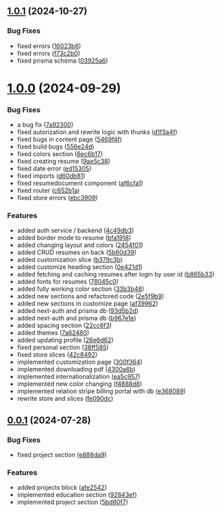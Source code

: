 ## [1.0.1](https://github.com/svyatoslavw/cv-editor/compare/v1.0.0...v1.0.1) (2024-10-27)


### Bug Fixes

* fixed errors ([16023b6](https://github.com/svyatoslavw/cv-editor/commit/16023b6ae1f04e8b77c7e3e23dfef2a24c7e4228))
* fixed errors ([f73c2b0](https://github.com/svyatoslavw/cv-editor/commit/f73c2b07dd5bb90fe9303042373f3e82eab89482))
* fixed prisma schema ([03925a6](https://github.com/svyatoslavw/cv-editor/commit/03925a699adbf04712b995c413820a67f7ef2f49))



# [1.0.0](https://github.com/svyatoslavw/cv-editor/compare/v0.0.1...v1.0.0) (2024-09-29)


### Bug Fixes

* a bug fix ([7a92300](https://github.com/svyatoslavw/cv-editor/commit/7a92300f24030369e73579667322af29fec073e8))
* fixed autorization and rewrite logic with thunks ([d1f3a4f](https://github.com/svyatoslavw/cv-editor/commit/d1f3a4f1db83ef59438916e90e0e787995105373))
* fixed bugs in content page ([5469f4f](https://github.com/svyatoslavw/cv-editor/commit/5469f4fda4e3ffb6d71bc7af7edd50abc95089c1))
* fixed build bugs ([556e24d](https://github.com/svyatoslavw/cv-editor/commit/556e24d502c1460e84382de54e70f368b396c036))
* fixed colors section ([6ec6b17](https://github.com/svyatoslavw/cv-editor/commit/6ec6b17206a12355dcbbf0eb82f63a6ffde47ce9))
* fixed creating resume ([9ae5c38](https://github.com/svyatoslavw/cv-editor/commit/9ae5c380ae2e3b9eb60fab2cdd5a8e6872b77440))
* fixed date error ([ed15305](https://github.com/svyatoslavw/cv-editor/commit/ed153053ce506597c9cbe7a76c51ca43ff4a477e))
* fixed imports ([d60db81](https://github.com/svyatoslavw/cv-editor/commit/d60db81f24feb7a6aaacebf905d1af49e137836b))
* fixed resumedocument component ([af6cfa1](https://github.com/svyatoslavw/cv-editor/commit/af6cfa1d5b2530f89edf6569939b02a1d4a73b4c))
* fixed router ([c652b1a](https://github.com/svyatoslavw/cv-editor/commit/c652b1a78cb1397770822fe4d082ba56be7ec182))
* fixed store errors ([ebc3909](https://github.com/svyatoslavw/cv-editor/commit/ebc390936a0410905c4deb4b273e6579a2825f8d))


### Features

* added auth service / backend ([4c49db3](https://github.com/svyatoslavw/cv-editor/commit/4c49db3a747aad1439c7e7262f9725709cfab39d))
* added border mode to resume ([bfa1918](https://github.com/svyatoslavw/cv-editor/commit/bfa1918864e5d403302d829e575628199fb5cc50))
* added changing layout and colors ([2454f01](https://github.com/svyatoslavw/cv-editor/commit/2454f015c66c2a74b9bc9720a4a5f246cb46ad57))
* added CRUD resumes on back ([5b60d39](https://github.com/svyatoslavw/cv-editor/commit/5b60d393748427a780c9c44a2f8ef4539a3122ce))
* added customization slice ([b379c3b](https://github.com/svyatoslavw/cv-editor/commit/b379c3b8987dfa556ba7771b9751455fdea686ac))
* added customize heading section ([0e421d1](https://github.com/svyatoslavw/cv-editor/commit/0e421d168482366e74b4d2c53810ee7875e8167d))
* added fetching and caching resumes after login by user id ([b865b33](https://github.com/svyatoslavw/cv-editor/commit/b865b33b478ac0d5e56357ad89a4e301647a6f9b))
* added fonts for resumes ([78045c0](https://github.com/svyatoslavw/cv-editor/commit/78045c087d0285c6d49a3eeee0a3d464b885c25d))
* added fully working color section ([33b3b48](https://github.com/svyatoslavw/cv-editor/commit/33b3b48a13ceec66794c173c895e031a0adf7c89))
* added new sections and refactored code ([2e5f9b9](https://github.com/svyatoslavw/cv-editor/commit/2e5f9b9772011b04d7ffadad4de2b21d53d2efe9))
* added new sections in customize page ([af39962](https://github.com/svyatoslavw/cv-editor/commit/af39962c8c151a9bbb400c4de3236c126f00d064))
* added next-auth and prisma db ([93d5b2d](https://github.com/svyatoslavw/cv-editor/commit/93d5b2de3041db35a3f22a881bb98da08f409a5b))
* added next-auth and prisma db ([b967e1e](https://github.com/svyatoslavw/cv-editor/commit/b967e1ec15f8c58f49c19b7c45404d1501cb5a02))
* added spacing section ([22cc6f3](https://github.com/svyatoslavw/cv-editor/commit/22cc6f3f1afb57276f709217bc12219d57557917))
* added themes ([7a62480](https://github.com/svyatoslavw/cv-editor/commit/7a62480e78b5e03361d335ff19c16fa50f08ef73))
* added updating profile ([26e6d62](https://github.com/svyatoslavw/cv-editor/commit/26e6d62602684697944b49317a7a70ca1b5cd83b))
* fixed personal section ([38ff585](https://github.com/svyatoslavw/cv-editor/commit/38ff585e87fe2e61d36ce29b1d728adecbcc7ca3))
* fixed store slices ([42c8492](https://github.com/svyatoslavw/cv-editor/commit/42c849203ea159d4c9922699cfdb23d3a4151a65))
* implemented customization page ([300f364](https://github.com/svyatoslavw/cv-editor/commit/300f3643a91be1c1dbb3e3bfe787d7b99a3e5961))
* implemented downloading pdf ([4300a6b](https://github.com/svyatoslavw/cv-editor/commit/4300a6bee97bac1f13e570b6d5cc03a83d917dc6))
* implemented internationalization ([ea5c957](https://github.com/svyatoslavw/cv-editor/commit/ea5c957bb3cbcd2756f7275fc729c39ad4e0f272))
* implemented new color changing ([f4888d8](https://github.com/svyatoslavw/cv-editor/commit/f4888d8a02dc42f4867a0826f1fd69ab18418685))
* implemented relation stripe billing portal with db ([e368089](https://github.com/svyatoslavw/cv-editor/commit/e368089be5e5e2debeada76c98aaaa99ea837ff2))
* rewrite store and slices ([fe090dc](https://github.com/svyatoslavw/cv-editor/commit/fe090dcddc826d77cefaa72f7d81c01350c2bbd7))



## [0.0.1](https://github.com/svyatoslavw/cv-editor/compare/afe2542f08f309fd32f6f451adee2da311792884...v0.0.1) (2024-07-28)


### Bug Fixes

* fixed project section ([e888da9](https://github.com/svyatoslavw/cv-editor/commit/e888da9f2815e3930025685965ae455ab6c16fef))


### Features

* added projects block ([afe2542](https://github.com/svyatoslavw/cv-editor/commit/afe2542f08f309fd32f6f451adee2da311792884))
* implemented education section ([92843ef](https://github.com/svyatoslavw/cv-editor/commit/92843ef0f9ac415d8c332986932292bca1e67417))
* implemented project section ([5bd80f7](https://github.com/svyatoslavw/cv-editor/commit/5bd80f70857578efe049af8e40b475218737eafb))



